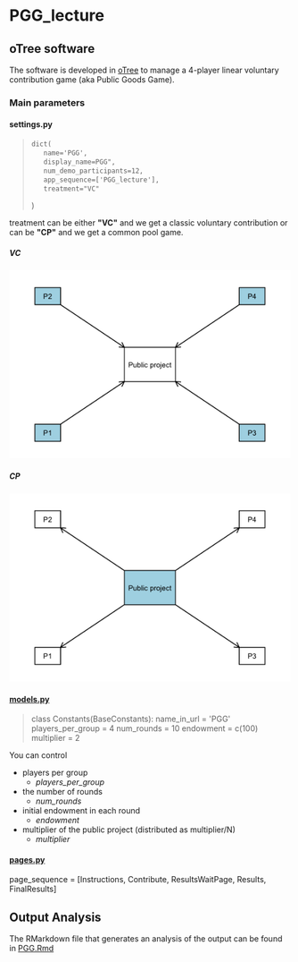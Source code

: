 # PGG_lecture



## oTree software

The software is developed in [oTree](https://www.otree.org/) to manage a 4-player linear voluntary contribution game (aka Public Goods Game).


### Main parameters

#### settings.py

>     dict(
>        name='PGG',
>        display_name=PGG",
>        num_demo_participants=12,
>        app_sequence=['PGG_lecture'],
>        treatment="VC"
>    )

treatment can  be either **"VC"** and we get a classic voluntary contribution or can be **"CP"** and we get a common pool game.

##### VC

![](VC.png)

##### CP

![](CP.png)



#### [models.py](./models.py)

> class Constants(BaseConstants):
>    name_in_url = 'PGG'
>    players_per_group = 4
>    num_rounds = 10
>    endowment = c(100)
>    multiplier = 2

You can control
- players per group
  - *players_per_group*
- the number of rounds
  - *num_rounds*
- initial endowment in each round
  - *endowment*
- multiplier of the public project (distributed as multiplier/N)
  - *multiplier*


#### [pages.py](./pages.py)

page_sequence = [Instructions, Contribute, ResultsWaitPage, Results, FinalResults]

## Output Analysis

The RMarkdown file that generates an analysis of the output can be found in [PGG.Rmd](./DATA/PGG.Rmd)
